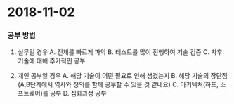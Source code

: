 # 2018-11-02

### 공부 방법

1. 실무일 경우
   A. 전체를 빠르게 파악
   B. 테스트를 많이 진행하여 기술 검증
   C. 차후 기술에 대해 추가적인 공부

2. 개인 공부일 경우
   A. 해당 기술이 어떤 필요로 인해 생겼는지
   B. 해당 기술의 장단점
   (A,B단계에서 역사와 정의를 함께 공부할 수 있을 것 같네요)
   C. 아키텍쳐(하드, 소프트웨어)를 공부
   D. 심화과정 공부﻿

